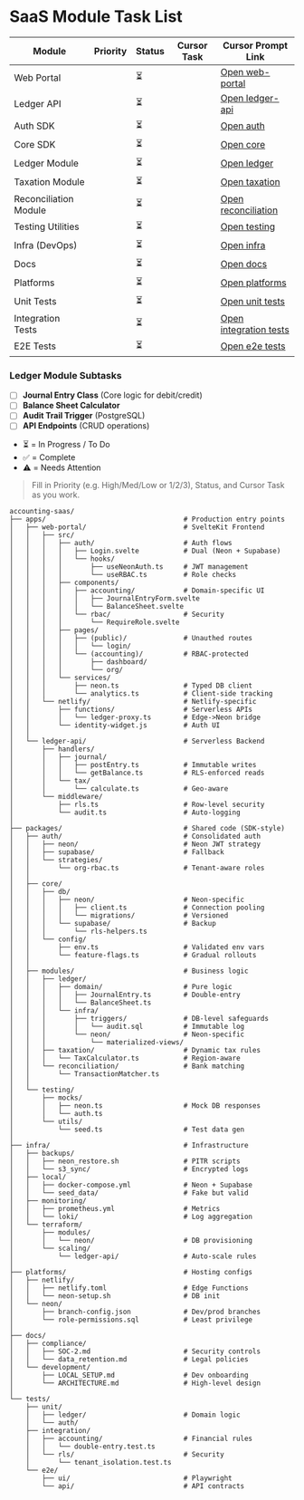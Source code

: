 # SaaS Module Task List

| Module                | Priority | Status | Cursor Task         | Cursor Prompt Link                                                                 |
|-----------------------|----------|--------|---------------------|-----------------------------------------------------------------------------------|
| Web Portal            |          | ⏳     |                     | [Open web-portal](cursor://open?path=apps/web-portal)                              |
| Ledger API            |          | ⏳     |                     | [Open ledger-api](cursor://open?path=apps/ledger-api)                              |
| Auth SDK              |          | ⏳     |                     | [Open auth](cursor://open?path=packages/auth)                                      |
| Core SDK              |          | ⏳     |                     | [Open core](cursor://open?path=packages/core)                                      |
| Ledger Module         |          | ⏳     |                     | [Open ledger](cursor://open?path=packages/modules/ledger)                          |
| Taxation Module       |          | ⏳     |                     | [Open taxation](cursor://open?path=packages/modules/taxation)                      |
| Reconciliation Module |          | ⏳     |                     | [Open reconciliation](cursor://open?path=packages/modules/reconciliation)          |
| Testing Utilities     |          | ⏳     |                     | [Open testing](cursor://open?path=packages/testing)                                |
| Infra (DevOps)        |          | ⏳     |                     | [Open infra](cursor://open?path=infra)                                            |
| Docs                  |          | ⏳     |                     | [Open docs](cursor://open?path=docs)                                              |
| Platforms             |          | ⏳     |                     | [Open platforms](cursor://open?path=platforms)                                    |
| Unit Tests            |          | ⏳     |                     | [Open unit tests](cursor://open?path=tests/unit)                                   |
| Integration Tests     |          | ⏳     |                     | [Open integration tests](cursor://open?path=tests/integration)                     |
| E2E Tests             |          | ⏳     |                     | [Open e2e tests](cursor://open?path=tests/e2e)                                    |

### Ledger Module Subtasks
- [ ] **Journal Entry Class** (Core logic for debit/credit)
- [ ] **Balance Sheet Calculator**
- [ ] **Audit Trail Trigger** (PostgreSQL)
- [ ] **API Endpoints** (CRUD operations)

- ⏳ = In Progress / To Do
- ✅ = Complete
- ⚠️ = Needs Attention

> Fill in Priority (e.g. High/Med/Low or 1/2/3), Status, and Cursor Task as you work.

```text
accounting-saas/
├── apps/                                  # Production entry points
│   ├── web-portal/                        # SvelteKit Frontend
│   │   ├── src/
│   │   │   ├── auth/                      # Auth flows
│   │   │   │   ├── Login.svelte           # Dual (Neon + Supabase)
│   │   │   │   └── hooks/
│   │   │   │       ├── useNeonAuth.ts     # JWT management
│   │   │   │       └── useRBAC.ts         # Role checks
│   │   │   ├── components/
│   │   │   │   ├── accounting/            # Domain-specific UI
│   │   │   │   │   ├── JournalEntryForm.svelte
│   │   │   │   │   └── BalanceSheet.svelte
│   │   │   │   └── rbac/                  # Security
│   │   │   │       └── RequireRole.svelte
│   │   │   ├── pages/
│   │   │   │   ├── (public)/              # Unauthed routes
│   │   │   │   │   └── login/
│   │   │   │   └── (accounting)/          # RBAC-protected
│   │   │   │       ├── dashboard/
│   │   │   │       └── org/
│   │   │   └── services/
│   │   │       ├── neon.ts                # Typed DB client
│   │   │       └── analytics.ts           # Client-side tracking
│   │   └── netlify/                       # Netlify-specific
│   │       ├── functions/                 # Serverless APIs
│   │       │   └── ledger-proxy.ts        # Edge->Neon bridge
│   │       └── identity-widget.js         # Auth UI
│   │
│   └── ledger-api/                        # Serverless Backend
│       ├── handlers/
│       │   ├── journal/
│       │   │   ├── postEntry.ts           # Immutable writes
│       │   │   └── getBalance.ts          # RLS-enforced reads
│       │   └── tax/
│       │       └── calculate.ts           # Geo-aware
│       └── middleware/
│           ├── rls.ts                     # Row-level security
│           └── audit.ts                   # Auto-logging
│
├── packages/                              # Shared code (SDK-style)
│   ├── auth/                              # Consolidated auth
│   │   ├── neon/                          # Neon JWT strategy
│   │   ├── supabase/                      # Fallback
│   │   └── strategies/
│   │       └── org-rbac.ts                # Tenant-aware roles
│   │
│   ├── core/
│   │   ├── db/
│   │   │   ├── neon/                      # Neon-specific
│   │   │   │   ├── client.ts              # Connection pooling
│   │   │   │   └── migrations/            # Versioned
│   │   │   └── supabase/                  # Backup
│   │   │       └── rls-helpers.ts
│   │   └── config/
│   │       ├── env.ts                     # Validated env vars
│   │       └── feature-flags.ts           # Gradual rollouts
│   │
│   ├── modules/                           # Business logic
│   │   ├── ledger/
│   │   │   ├── domain/                    # Pure logic
│   │   │   │   ├── JournalEntry.ts        # Double-entry
│   │   │   │   └── BalanceSheet.ts
│   │   │   └── infra/
│   │   │       ├── triggers/              # DB-level safeguards
│   │   │       │   └── audit.sql          # Immutable log
│   │   │       └── neon/                  # Neon-specific
│   │   │           └── materialized-views/
│   │   ├── taxation/                      # Dynamic tax rules
│   │   │   └── TaxCalculator.ts           # Region-aware
│   │   └── reconciliation/                # Bank matching
│   │       └── TransactionMatcher.ts
│   │
│   └── testing/
│       ├── mocks/
│       │   ├── neon.ts                    # Mock DB responses
│       │   └── auth.ts
│       └── utils/
│           └── seed.ts                    # Test data gen
│
├── infra/                                 # Infrastructure
│   ├── backups/
│   │   ├── neon_restore.sh                # PITR scripts
│   │   └── s3_sync/                       # Encrypted logs
│   ├── local/
│   │   ├── docker-compose.yml             # Neon + Supabase
│   │   └── seed_data/                     # Fake but valid
│   ├── monitoring/
│   │   ├── prometheus.yml                 # Metrics
│   │   └── loki/                          # Log aggregation
│   └── terraform/
│       ├── modules/
│       │   └── neon/                      # DB provisioning
│       └── scaling/
│           └── ledger-api/                # Auto-scale rules
│
├── platforms/                             # Hosting configs
│   ├── netlify/
│   │   ├── netlify.toml                   # Edge Functions
│   │   └── neon-setup.sh                  # DB init
│   └── neon/
│       ├── branch-config.json             # Dev/prod branches
│       └── role-permissions.sql           # Least privilege
│
├── docs/
│   ├── compliance/
│   │   ├── SOC-2.md                       # Security controls
│   │   └── data_retention.md              # Legal policies
│   └── development/
│       ├── LOCAL_SETUP.md                 # Dev onboarding
│       └── ARCHITECTURE.md                # High-level design
│
└── tests/
    ├── unit/
    │   ├── ledger/                        # Domain logic
    │   └── auth/
    ├── integration/
    │   ├── accounting/                    # Financial rules
    │   │   └── double-entry.test.ts
    │   └── rls/                           # Security
    │       └── tenant_isolation.test.ts
    └── e2e/
        ├── ui/                            # Playwright
        └── api/                           # API contracts